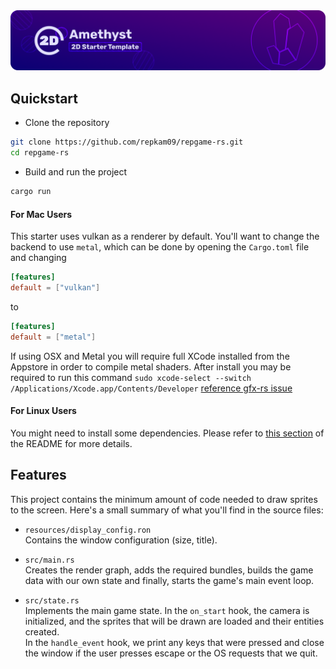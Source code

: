 <img src="repo/splash.png" alt="Amethyst 2D starter template" />

## Quickstart

- Clone the repository

```bash
git clone https://github.com/repkam09/repgame-rs.git
cd repgame-rs
```

- Build and run the project

```bash
cargo run
```

#### For Mac Users

This starter uses vulkan as a renderer by default. You'll want to change the backend to use `metal`, which can be done by opening the `Cargo.toml` file and changing

```toml
[features]
default = ["vulkan"]
```

to

```toml
[features]
default = ["metal"]
```

If using OSX and Metal you will require full XCode installed from the Appstore in order to compile metal shaders.
After install you may be required to run this command `sudo xcode-select --switch /Applications/Xcode.app/Contents/Developer` [reference gfx-rs issue](https://github.com/gfx-rs/gfx/issues/2472)

#### For Linux Users

You might need to install some dependencies. Please refer to [this section](https://github.com/amethyst/amethyst#dependencies) of the README for more details.

## Features

This project contains the minimum amount of code needed to draw sprites to the screen. Here's a small summary of what you'll find in the source files:

- `resources/display_config.ron`  
  Contains the window configuration (size, title).

- `src/main.rs`  
  Creates the render graph, adds the required bundles, builds the game data with our own state and finally, starts the game's main event loop.

- `src/state.rs`  
  Implements the main game state. In the `on_start` hook, the camera is initialized, and the sprites that will be drawn are loaded and their entities created.  
   In the `handle_event` hook, we print any keys that were pressed and close the window if the user presses escape or the OS requests that we quit.
